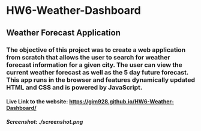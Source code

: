 # HW6-Weather-Dashboard

## Weather Forecast Application

### The objective of this project was to create a web application from scratch that allows the user to search for weather forecast information for a given city. The user can view the current weather forecast as well as the 5 day future forecast. This app runs in the browser and features dynamically updated HTML and CSS and is powered by JavaScript.

#### Live Link to the website: https://gim928.github.io/HW6-Weather-Dashboard/

##### Screenshot: ./screenshot.png
